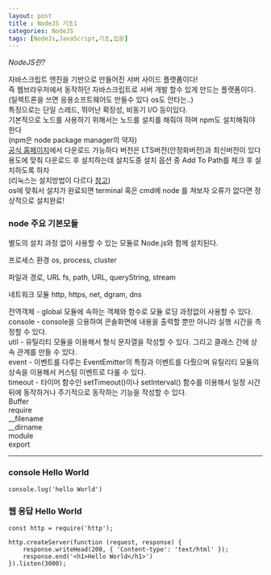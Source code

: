 ```yaml
---
layout: post
title : NodeJS 기초1
categories: NodeJS
tags: [NodeJs,JavaScript,기초,입문]
---
```

*NodeJS란?*

자바스크립트 엔진을 기반으로 만들어진 서버 사이드 플랫폼이다!  
즉 웹브라우저에서 동작하던 자바스크립트로 서버 개발 할수 있게 만드는 플랫폼이다.  
(일렉트론을 쓰면 응용소프트웨어도 만들수 있다 os도 안타는..)  
특징으로는 단일 스레드, 뛰어난 확장성, 비동기 I/O 등이있다.  
기본적으로 노드를 사용하기 위해서는 노드를 설치를 해줘야 하며 npm도 설치해줘야 한다  
(npm은 node package manager의 약자)  
<a href="https://nodejs.org/en/">공식 홈페이지</a>에서 다운로드 가능하다 
버전은 LTS버전(안정화버전)과 최신버전이 있다   
용도에 맞춰 다운로드 후 설치하는데 설치도중 설치 옵션 중 Add To Path를 체크 후 설치하도록 하자   
(리눅스는 설치방법이 다르다 <a href="https://nodejs.org/en/download/package-manager/">참고</a>)  
os에 맞춰서 설치가 완료되면 terminal 혹은 cmd에 node 를 쳐보자 오류가 없다면 정상적으로 설치완료!

### node 주요 기본모듈
별도의 설치 과정 없이 사용할 수 있는 모듈로 Node.js와 함께 설치된다. 

프로세스 환경
os, process, cluster

파일과 경로, URL
fs, path, URL, queryString, stream

네트워크 모듈
http, https, net, dgram, dns 

전역객체 - global 모듈에 속하는 객체와 함수로 모듈 로딩 과정없이 사용할 수 있다.   
console - console을 으용하여 콘솔화면에 내용을 출력할 뿐만 아니라 실행 시간을 측정할 수 있다.   
util    - 유틸리티 모듈을 이용해서 형식 문자열을 작성할 수 있다. 그리고 클래스 간에 상속 관계를 만들 수 있다.   
event   - 이벤트를 다루는 EventEmitter의 특징과 이벤트를 다뤘으며 유틸리티 모듈의 상속을 이용해서 커스텀 이벤트로 다룰 수 있다.   
timeout - 타이머 함수인 setTimeout()이나 setInterval() 함수를 이용해서 일정 시간 뒤에 동작하거나 주기적으로 동작하는 기능을 작성할 수 있다.   
Buffer   
require   
__filename   
__dirname   
module   
export   

---
### console Hello World
    console.log('hello World')

### 웹 응답 Hello World 
    const http = require('http');

    http.createServer(function (request, response) {
        response.writeHead(200, { 'Content-type': 'text/html' });
        response.end('<h1>Hello World</h1>')
    }).listen(3000);